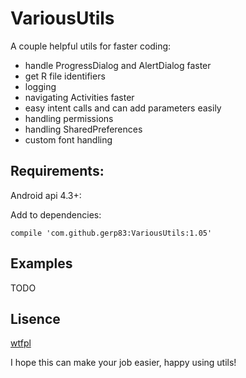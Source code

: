 # VariousUtils

A couple helpful utils for faster coding:
- handle ProgressDialog and AlertDialog faster
- get R file identifiers
- logging
- navigating Activities faster
- easy intent calls and can add parameters easily
- handling permissions
- handling SharedPreferences
- custom font handling

## Requirements:
Android api 4.3+:

Add to dependencies:
```
compile 'com.github.gerp83:VariousUtils:1.05'
```

## Examples
TODO

## Lisence
[wtfpl](http://www.wtfpl.net/)

I hope this can make your job easier, happy using utils!
